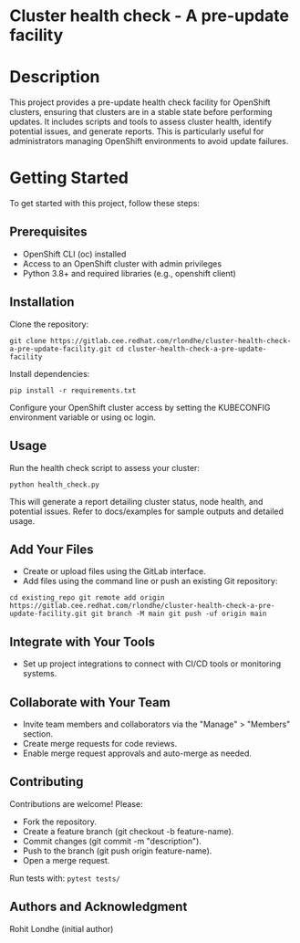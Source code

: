 # Cluster health check - A pre-update facility

# Description

This project provides a pre-update health check facility for OpenShift clusters, ensuring that clusters are in a stable state before performing updates. It includes scripts and tools to assess cluster health, identify potential issues, and generate reports. This is particularly useful for administrators managing OpenShift environments to avoid update failures.

# Getting Started

To get started with this project, follow these steps:

## Prerequisites

- OpenShift CLI (oc) installed
- Access to an OpenShift cluster with admin privileges
- Python 3.8+ and required libraries (e.g., openshift client)


## Installation

Clone the repository:

`git clone https://gitlab.cee.redhat.com/rlondhe/cluster-health-check-a-pre-update-facility.git cd cluster-health-check-a-pre-update-facility`

Install dependencies:

`pip install -r requirements.txt`

Configure your OpenShift cluster access by setting the KUBECONFIG environment variable or using oc login.


## Usage

Run the health check script to assess your cluster:

`python health_check.py`


This will generate a report detailing cluster status, node health, and potential issues. Refer to docs/examples for sample outputs and detailed usage.

## Add Your Files
- Create or upload files using the GitLab interface.
- Add files using the command line or push an existing Git repository:

`cd existing_repo git remote add origin https://gitlab.cee.redhat.com/rlondhe/cluster-health-check-a-pre-update-facility.git git branch -M main git push -uf origin main`


## Integrate with Your Tools

- Set up project integrations to connect with CI/CD tools or monitoring systems.

## Collaborate with Your Team

- Invite team members and collaborators via the "Manage" > "Members" section.
- Create merge requests for code reviews.
- Enable merge request approvals and auto-merge as needed.


## Contributing
Contributions are welcome! Please:

- Fork the repository.
- Create a feature branch (git checkout -b feature-name).
- Commit changes (git commit -m "description").
- Push to the branch (git push origin feature-name).
- Open a merge request.

Run tests with:
`pytest tests/`

## Authors and Acknowledgment
Rohit Londhe (initial author)
